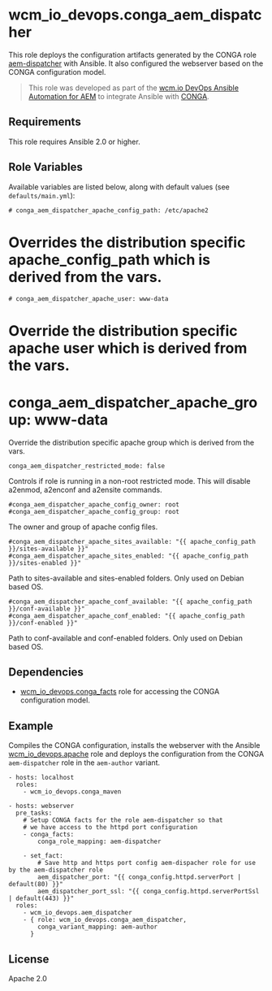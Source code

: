# wcm_io_devops.conga_aem_dispatcher

This role deploys the configuration artifacts generated by the CONGA
role
[aem-dispatcher](https://github.com/wcm-io-devops/conga-aem-definitions/blob/develop/conga-aem-definitions/src/main/roles/aem-dispatcher.yaml)
with Ansible. It also configured the webserver based on the CONGA
configuration model.

> This role was developed as part of the
> [wcm.io DevOps Ansible Automation for AEM](http://devops.wcm.io/ansible-aem/)
> to integrate Ansible with
> [CONGA](http://devops.wcm.io/conga/).

## Requirements

This role requires Ansible 2.0 or higher.

## Role Variables

Available variables are listed below, along with default values (see `defaults/main.yml`):

    # conga_aem_dispatcher_apache_config_path: /etc/apache2

# Overrides the distribution specific apache_config_path which is derived from the vars.

    # conga_aem_dispatcher_apache_user: www-data

# Override the distribution specific apache user which is derived from the vars.

# conga_aem_dispatcher_apache_group: www-data

Override the distribution specific apache group which is derived from the vars.

    conga_aem_dispatcher_restricted_mode: false

Controls if role is running in a non-root restricted mode. This will disable a2enmod, a2enconf and a2ensite commands.

    #conga_aem_dispatcher_apache_config_owner: root
    #conga_aem_dispatcher_apache_config_group: root

The owner and group of apache config files.

    #conga_aem_dispatcher_apache_sites_available: "{{ apache_config_path }}/sites-available }}"
    #conga_aem_dispatcher_apache_sites_enabled: "{{ apache_config_path }}/sites-enabled }}"

Path to sites-available and sites-enabled folders. Only used on Debian based OS.

    #conga_aem_dispatcher_apache_conf_available: "{{ apache_config_path }}/conf-available }}"
    #conga_aem_dispatcher_apache_conf_enabled: "{{ apache_config_path }}/conf-enabled }}"

Path to conf-available and conf-enabled folders. Only used on Debian based OS.

## Dependencies

* [wcm_io_devops.conga_facts](https://github.com/wcm-io-devops/ansible-conga-facts)
  role for accessing the CONGA configuration model.

## Example

Compiles the CONGA configuration, installs the webserver with the
Ansible [wcm_io_devops.apache](https://github.com/wcm-io-devops/ansible-role-apache) role and deploys the configuration from
the CONGA `aem-dispatcher` role in the `aem-author` variant.

	- hosts: localhost
	  roles:
	    - wcm_io_devops.conga_maven
	
	- hosts: webserver
	  pre_tasks:
	    # Setup CONGA facts for the role aem-dispatcher so that
        # we have access to the httpd port configuration
        - conga_facts:
            conga_role_mapping: aem-dispatcher
    
        - set_fact:
            # Save http and https port config aem-dispacher role for use by the aem-dispatcher role
            aem_dispatcher_port: "{{ conga_config.httpd.serverPort | default(80) }}"
            aem_dispatcher_port_ssl: "{{ conga_config.httpd.serverPortSsl | default(443) }}"
	  roles:
	    - wcm_io_devops.aem_dispatcher
        - { role: wcm_io_devops.conga_aem_dispatcher,
            conga_variant_mapping: aem-author
          }

## License

Apache 2.0

